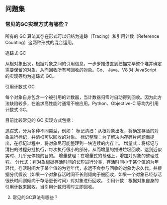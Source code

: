 ## 问题集

### 常见的GC实现方式有哪些？
 所有的 GC 算法其存在形式可以归结为追踪（Tracing）和引用计数（Reference Counting）这两种形式的混合运用。

 追踪式 GC

从根对象出发，根据对象之间的引用信息，一步步推进直到扫描完毕整个堆并确定需要保留的对象，从而回收所有可回收的对象。Go、 Java、V8 对 JavaScript 的实现等均为追踪式 GC。

引用计数式 GC

每个对象自身包含一个被引用的计数器，当计数器归零时自动得到回收。因为此方法缺陷较多，在追求高性能时通常不被应用。Python、Objective-C 等均为引用计数式 GC。

目前比较常见的 GC 实现方式包括：

追踪式，分为多种不同类型，例如：
标记清扫：从根对象出发，将确定存活的对象进行标记，并清扫可以回收的对象。
标记整理：为了解决内存碎片问题而提出，在标记过程中，将对象尽可能整理到一块连续的内存上。
增量式：将标记与清扫的过程分批执行，每次执行很小的部分，从而增量的推进垃圾回收，达到近似实时、几乎无停顿的目的。
增量整理：在增量式的基础上，增加对对象的整理过程。
分代式：将对象根据存活时间的长短进行分类，存活时间小于某个值的为年轻代，存活时间大于某个值的为老年代，永远不会参与回收的对象为永久代。并根据分代假设（如果一个对象存活时间不长则倾向于被回收，如果一个对象已经存活很长时间则倾向于存活更长时间）对对象进行回收。
引用计数：根据对象自身的引用计数来回收，当引用计数归零时立即回收。


2. 常见的GC算法有哪些？